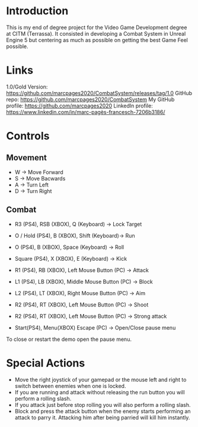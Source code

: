 # Introduction
 This is my end of degree project for the Video Game Development degree at CITM (Terrassa). It consisted in developing a Combat System in Unreal Engine 5 but centering as much as possible on getting the best Game Feel possible. 
 
 # Links
 1.0/Gold Version:  https://github.com/marcpages2020/CombatSystem/releases/tag/1.0
 GitHub repo:       https://github.com/marcpages2020/CombatSystem
 My GitHub profile: https://github.com/marcpages2020
 LinkedIn profile:  https://www.linkedin.com/in/marc-pagès-francesch-7206b3186/
 
# Controls
## Movement
- W -> Move Forward
- S -> Move Bacwards
- A -> Turn Left
- D -> Turn Right

## Combat
- R3 (PS4), RSB (XBOX), Q (Keyboard) -> Lock Target 

- O / Hold  (PS4), B (XBOX), Shift   (Keyboard)-> Run
- O  (PS4), B (XBOX), Space (Keyboard) -> Roll
- Square  (PS4), X (XBOX), E (Keyboard) -> Kick

- R1 (PS4), RB (XBOX), Left Mouse Button (PC) -> Attack 
- L1 (PS4), LB (XBOX), Middle Mouse Button (PC) -> Block 
- L2 (PS4), LT (XBOX), Right Mouse Button (PC) -> Aim 
- R2 (PS4), RT (XBOX), Left Mouse Button (PC) -> Shoot
- R2 (PS4), RT (XBOX), Left Mouse Button (PC) -> Strong attack
- Start(PS4), Menu(XBOX) Escape (PC) -> Open/Close pause menu 

To close or restart the demo open the pause menu. 
 
# Special Actions 
- Move the right joystick of your gamepad or the mouse left and right to switch between enemies when one is locked. 
- If you are running and attack without releasing the run button you will perform a rolling slash.
- If you attack just before stop rolling you will also perform a rolling slash.
- Block and press the attack button when the enemy starts performing an attack to parry it. Attacking him after being parried will kill him instantly.
